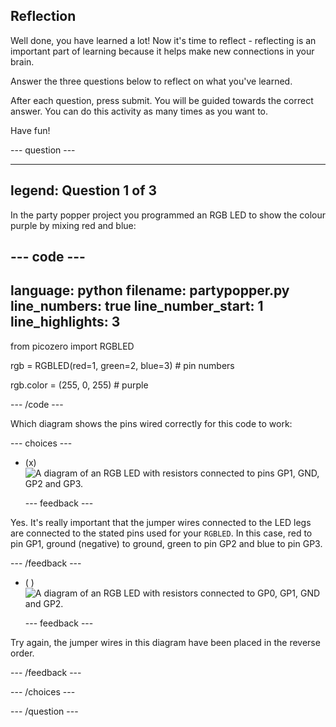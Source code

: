 ## Reflection

Well done, you have learned a lot! Now it's time to reflect - reflecting is an important part of learning because it helps make new connections in your brain.

Answer the three questions below to reflect on what you've learned.

After each question, press submit. You will be guided towards the correct answer. You can do this activity as many times as you want to.

Have fun!

--- question ---

---
legend: Question 1 of 3
---

In the party popper project you programmed an RGB LED to show the colour purple by mixing red and blue:

--- code ---
---
language: python
filename: partypopper.py
line_numbers: true
line_number_start: 1
line_highlights: 3
---
from picozero import RGBLED

rgb = RGBLED(red=1, green=2, blue=3) # pin numbers 

rgb.color = (255, 0, 255) # purple

--- /code ---

Which diagram shows the pins wired correctly for this code to work:

--- choices ---

- (x) ![A diagram of an RGB LED with resistors connected to pins GP1, GND, GP2 and GP3.](images/rgb-led-diagram.png)

  --- feedback ---

Yes. It's really important that the jumper wires connected to the LED legs are connected to the stated pins used for your `RGBLED`. In this case, red to pin GP1, ground (negative) to ground, green to pin GP2 and blue to pin GP3. 

  --- /feedback ---

- ( ) ![A diagram of an RGB LED with resistors connected to GP0, GP1, GND and GP2.](images/rgb-reverse.png)

  --- feedback ---

Try again, the jumper wires in this diagram have been placed in the reverse order. 

  --- /feedback ---

--- /choices ---

--- /question ---
